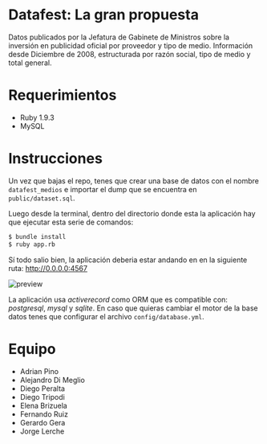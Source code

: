 Datafest: La gran propuesta
===========================

Datos publicados por la Jefatura de Gabinete de Ministros sobre la inversión en publicidad oficial por proveedor y tipo de medio. Información desde Diciembre de 2008, estructurada por razón social, tipo de medio y total general.

Requerimientos
==============

- Ruby 1.9.3
- MySQL


Instrucciones
=============

Un vez que bajas el repo, tenes que crear una base de datos con el nombre `datafest_medios` e importar el dump que se encuentra en `public/dataset.sql`.

Luego desde la terminal, dentro del directorio donde esta la aplicación hay que ejecutar esta serie de comandos:

~~~ bash
$ bundle install
$ ruby app.rb
~~~

Sí todo salio bien, la aplicación deberia estar andando en en la siguiente ruta: http://0.0.0.0:4567

![preview](http://cl.ly/image/2e0l2C0A431Y/datafest_preview.png)

La aplicación usa *activerecord* como ORM que es compatible con: *postgresql*, *mysql* y *sqlite*. En caso que quieras cambiar el motor de la base datos tenes que configurar el archivo `config/database.yml`.


Equipo
======

- Adrian Pino
- Alejandro Di Meglio
- Diego Peralta
- Diego Tripodi
- Elena Brizuela
- Fernando Ruiz
- Gerardo Gera
- Jorge Lerche

